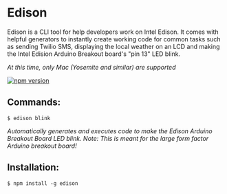 # Edison
Edison is a CLI tool for help developers work on Intel Edison. It comes with helpful generators to instantly create working code for common tasks such as sending Twilio SMS, displaying the local weather on an LCD and making the Intel Edision Arduino Breakout board's "pin 13" LED blink. 

*At this time, only Mac (Yosemite and similar) are supported*

[![npm version](https://badge.fury.io/js/bloop.svg)](http://badge.fury.io/js/bloop)

## Commands:

`$ edison blink`

*Automatically generates and executes code to make the Edison Arduino Breakout Board LED blink. Note: This is meant for the large form factor Arduino breakout board!*

## Installation:

`$ npm install -g edison`

